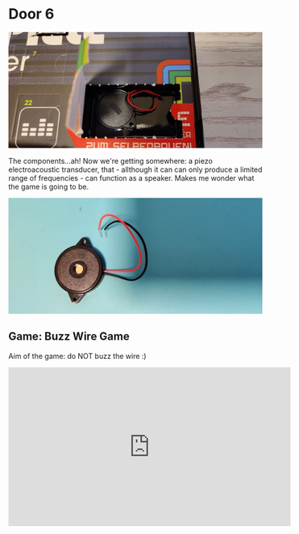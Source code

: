 # Door 6

![door](door.jpg)

The components...ah! Now we're getting somewhere: a piezo electroacoustic transducer, that - allthough it can can only produce a limited range of frequencies - can function as a speaker. Makes me wonder what the game is going to be.

![components](components.jpg)

## Game: Buzz Wire Game

Aim of the game: do NOT buzz the wire :)

<iframe width="560" height="315" src="https://www.youtube.com/embed/JQT1r4_qMx8" frameborder="0" allow="accelerometer; autoplay; encrypted-media; gyroscope; picture-in-picture" allowfullscreen></iframe>